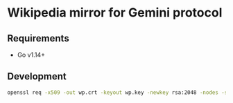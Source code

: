 # Wikipedia mirror for Gemini protocol

## Requirements

- Go v1.14+

## Development

```bash
openssl req -x509 -out wp.crt -keyout wp.key -newkey rsa:2048 -nodes -sha256 -subj '/CN=localhost' -extensions EXT -config <( printf "[dn]\nCN=localhost\n[req]\ndistinguished_name = dn\n[EXT]\nsubjectAltName=DNS:localhost\nkeyUsage=digitalSignature\nextendedKeyUsage=serverAuth")
```
